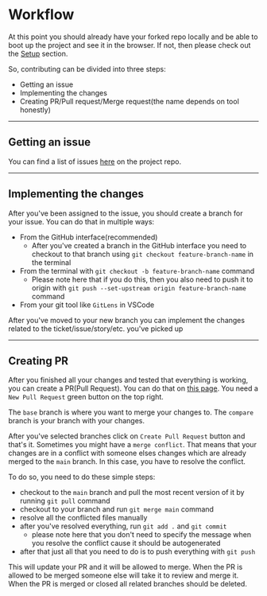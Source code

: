 # Workflow

At this point you should already have your forked repo locally and be able to boot up the project and see it in the browser. If not, then please check out the [Setup](./setup.md) section.

So, contributing can be divided into three steps:

- Getting an issue
- Implementing the changes
- Creating PR/Pull request/Merge request(the name depends on tool honestly)

---

## Getting an issue

You can find a list of issues [here](https://github.com/RedBlueKoi/keyworld-vue/issues) on the project repo.

---

## Implementing the changes

After you've been assigned to the issue, you should create a branch for your issue. You can do that in multiple ways:

- From the GitHub interface(recommended)
  - After you've created a branch in the GitHub interface you need to checkout to that branch using `git checkout feature-branch-name` in the terminal
- From the terminal with `git checkout -b feature-branch-name` command
  - Please note here that if you do this, then you also need to push it to origin with `git push --set-upstream origin feature-branch-name` command
- From your git tool like `GitLens` in VSCode

After you've moved to your new branch you can implement the changes related to the ticket/issue/story/etc. you've picked up

---

## Creating PR

After you finished all your changes and tested that everything is working, you can create a PR(Pull Request). You can do that on [this page](https://github.com/RedBlueKoi/keyworld-vue/pulls). You need a `New Pull Request` green button on the top right.

The `base` branch is where you want to merge your changes to.
The `compare` branch is your branch with your changes.

After you've selected branches click on `Create Pull Request` button and that's it. Sometimes you might have a `merge conflict`. That means that your changes are in a conflict with someone elses changes which are already merged to the `main` branch. In this case, you have to resolve the conflict.

To do so, you need to do these simple steps:

- checkout to the `main` branch and pull the most recent version of it by running `git pull` command
- checkout to your branch and run `git merge main` command
- resolve all the conflicted files manually
- after you've resolved everything, run `git add .` and `git commit`
  - please note here that you don't need to specify the message when you resolve the conflict cause it should be autogenerated
- after that just all that you need to do is to push everything with `git push`

This will update your PR and it will be allowed to merge. When the PR is allowed to be merged someone else will take it to review and merge it. When the PR is merged or closed all related branches should be deleted.
